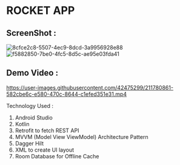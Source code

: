 # ROCKET APP

## ScreenShot : 

![8cfce2c8-5507-4ec9-8dcd-3a9956928e88](https://user-images.githubusercontent.com/42475299/211776681-8b623f7f-172a-4cb6-83ad-a693c66101bd.jpg)
![f5882850-7be0-4fc5-8d5c-ae95e03fda41](https://user-images.githubusercontent.com/42475299/211776698-f927c705-e2e5-4bd5-8cac-aac3fc51f020.jpg)

## Demo Video :

https://user-images.githubusercontent.com/42475299/211780861-582cbe6c-e580-470c-8644-c1efed351e31.mp4



Technology Used :

1. Android Studio
2. Kotlin
3. Retrofit to fetch REST API
4. MVVM (Model View ViewModel) Architecture Pattern
5. Dagger Hilt
6. XML to create UI layout
7. Room Database for Offline Cache



